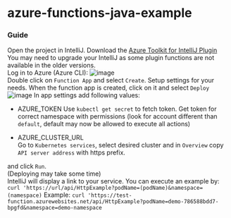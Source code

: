 # azure-functions-java-example


### Guide 
Open the project in IntelliJ.
Download the [Azure Toolkit for IntelliJ Plugin](https://plugins.jetbrains.com/plugin/8053-azure-toolkit-for-intellij)  
You may need to upgrade your IntelliJ as some plugin functions are not available in the older versions.  
Log in to Azure (Azure CLI):
![image](https://user-images.githubusercontent.com/15820051/107031298-3ec6fd00-67b2-11eb-93d3-2f4cc9782877.png)  
Double click on `Function App` and select `Create`.
Setup settings for your needs.
When the function app is created, click on it and select `Deploy`
![image](https://user-images.githubusercontent.com/15820051/107031737-f8be6900-67b2-11eb-9ddb-5b973d492439.png)
In app settings add following values:
* AZURE_TOKEN
Use `kubectl get secret` to fetch token. Get token for correct namespace with permissions (look for account different than `default`, default may now be allowed to execute all actions)

* AZURE_CLUSTER_URL  
Go to `Kubernetes services`, select desired cluster and in `Overview` copy `API server address` with https prefix.

and click `Run`.  
(Deploying may take some time)  
IntelliJ will display a link to your service.
You can execute an example by:
`curl 'https://url/api/HttpExample?podName=(podName)&namespace=(namespace)`
Example:
`curl 'https://test-function.azurewebsites.net/api/HttpExample?podName=demo-786588bdd7-bpgfd&namespace=demo-namespace`
